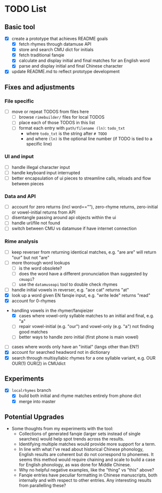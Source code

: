 # TODO List

## Basic tool
- [X] create a prototype that achieves README goals
	- [X] fetch rhymes through datamuse API
	- [X] store and search CMU dict for initials
	- [X] fetch traditional fanqie
	- [X] calculate and display initial and final matches for an English word
	- [X] parse and display initial and final Chinese character
- [X] update README.md to reflect prototype development

## Fixes and adjustments

### File specific
- [ ] move or repeat TODOS from files here
	- [ ] browse `rimebuilder/` files for local TODOS
	- [ ] place each of those TODOS in this list
	- [ ] format each entry with `path/filename (ln)`: `todo_txt`
		- where `todo_txt` is the string after `# TODO `
		- and where `(ln)` is the optional line number (if TODO is tied to a specific line)

### UI and input
- [ ] handle illegal character input
- [ ] handle keyboard input interrupted
- [ ] better encapsulation of ui pieces to streamline calls, reloads and flow between pieces

### Data and API
- [ ] account for zero returns (incl word==""), zero-rhyme returns, zero-initial or vowel-initial returns from API
- [ ] disentangle passing around api objects within the ui
- [ ] handle url/file not found
- [ ] switch between CMU vs datamuse if have internet connection

### Rime analysis
- [ ] keep reverser from returning identical matches, e.g. "are are" will return "our" but not "are"
- [ ] more thorough word lookups
	- [ ] is the word obsolete?
	- [ ] does the word have a different pronunciation than suggested by `cmuapi`?
	- [ ] use the `datamuseapi` tool to double check rhymes
- [ ] handle initial vowels in reverser, e.g. "ace cat" returns "at"
- [X] look up a word given EN fanqie input, e.g. "write lede" returns "read"
- [X] account for 0-rhymes
- handling vowels in the rhymer/fanqieizer
	- [X] cases where vowel-only syllable matches to an initial and final, e.g. "a"
	- [ ] repair vowel-initial (e.g. "our") and vowel-only (e.g. "a") not finding good matches
	- [ ] better ways to handle zero initial (first phone is main vowel)
- [ ] cases where words only have an "initial" (langs other than EN?)
- [X] account for searched headword not in dictionary
- [X] search through multisyllabic rhymes for a one syllable variant, e.g. OUR OUR(1) OUR(2) in CMUdict

## Experiments
- [X] `localrhymes` branch
	- [X] build both initial and rhyme matches entirely from phone dict
	- [X] merge into master

## Potential Upgrades
- Some thoughts from my experiments with the tool:
	- Collections of generated fanqie (larger sets instead of single searches) would help spot trends across the results.
	- Identifying multiple matches would provide more support for a term.
	- In line with what I've read about historical Chinese phonology, English results are coherent but do not correspond to phonemes. It seems this method would require chaining and scale to build a case for English phonology, as was done for Middle Chinese.
	- Why no helpful negative examples, like the "thing" vs "this" above?
	- Fanqie entries have peculiar formatting in Chinese manuscripts, both internally and with respect to other entries. Any interesting results from parallelling these?
